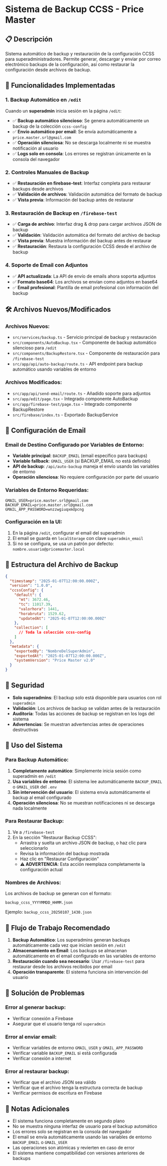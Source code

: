 # Sistema de Backup CCSS - Price Master

## 📋 Descripción

Sistema automático de backup y restauración de la configuración CCSS para superadministradores. Permite generar, descargar y enviar por correo electrónico backups de la configuración, así como restaurar la configuración desde archivos de backup.

## 🚀 Funcionalidades Implementadas

### 1. Backup Automático en `/edit`

Cuando un **superadmin** inicia sesión en la página `/edit`:

- ✅ **Backup automático silencioso**: Se genera automáticamente un backup de la colección `ccss-config`
- ✅ **Envío automático por email**: Se envía automáticamente a `price.master.srl@gmail.com`
- ✅ **Operación silenciosa**: No se descarga localmente ni se muestra notificación al usuario
- ✅ **Logs solo en consola**: Los errores se registran únicamente en la consola del navegador

### 2. Controles Manuales de Backup

- ✅ **Restauración en firebase-test**: Interfaz completa para restaurar backups desde archivos
- ✅ **Validación de archivos**: Validación automática del formato de backup
- ✅ **Vista previa**: Información del backup antes de restaurar

### 3. Restauración de Backup en `/firebase-test`

- ✅ **Carga de archivo**: Interfaz drag & drop para cargar archivos JSON de backup
- ✅ **Validación**: Validación automática del formato del archivo de backup
- ✅ **Vista previa**: Muestra información del backup antes de restaurar
- ✅ **Restauración**: Restaura la configuración CCSS desde el archivo de backup

### 4. Soporte de Email con Adjuntos

- ✅ **API actualizada**: La API de envío de emails ahora soporta adjuntos
- ✅ **Formato base64**: Los archivos se envían como adjuntos en base64
- ✅ **Email profesional**: Plantilla de email profesional con información del backup

## 🛠️ Archivos Nuevos/Modificados

### Archivos Nuevos:
- `src/services/backup.ts` - Servicio principal de backup y restauración
- `src/components/AutoBackup.tsx` - Componente de backup automático silencioso para `/edit`
- `src/components/BackupRestore.tsx` - Componente de restauración para `/firebase-test`
- `src/app/api/auto-backup/route.ts` - API endpoint para backup automático usando variables de entorno

### Archivos Modificados:
- `src/app/api/send-email/route.ts` - Añadido soporte para adjuntos
- `src/app/edit/page.tsx` - Integrado componente AutoBackup
- `src/app/firebase-test/page.tsx` - Integrado componente BackupRestore
- `src/firebase/index.ts` - Exportado BackupService

## 📧 Configuración de Email

### Email de Destino Configurado por Variables de Entorno:
- **Variable principal**: `BACKUP_EMAIL` (email específico para backups)
- **Variable fallback**: `GMAIL_USER` (si BACKUP_EMAIL no está definido)
- **API de backup**: `/api/auto-backup` maneja el envío usando las variables de entorno
- **Operación silenciosa**: No requiere configuración por parte del usuario

### Variables de Entorno Requeridas:
```env
GMAIL_USER=price.master.srl@gmail.com
BACKUP_EMAIL=price.master.srl@gmail.com
GMAIL_APP_PASSWORD=wnzzwgiuqxmdpcng
```

### Configuración en la UI:
1. En la página `/edit`, configurar el email del superadmin
2. El email se guarda en `localStorage` con clave `superadmin_email`
3. Si no se configura, se usa un patrón por defecto: `nombre.usuario@pricemaster.local`

## 📁 Estructura del Archivo de Backup

```json
{
  "timestamp": "2025-01-07T12:00:00.000Z",
  "version": "1.0.0",
  "ccssConfig": {
    "default": {
      "mt": 3672.46,
      "tc": 11017.39,
      "valorhora": 1441,
      "horabruta": 1529.62,
      "updatedAt": "2025-01-07T12:00:00.000Z"
    },
    "collection": [
      // Toda la colección ccss-config
    ]
  },
  "metadata": {
    "exportedBy": "NombreDelSuperAdmin",
    "exportedAt": "2025-01-07T12:00:00.000Z",
    "systemVersion": "Price Master v2.0"
  }
}
```

## 🔐 Seguridad

- **Solo superadmins**: El backup solo está disponible para usuarios con rol `superadmin`
- **Validación**: Los archivos de backup se validan antes de la restauración
- **Auditoría**: Todas las acciones de backup se registran en los logs del sistema
- **Advertencias**: Se muestran advertencias antes de operaciones destructivas

## 🚨 Uso del Sistema

### Para Backup Automático:

1. **Completamente automático**: Simplemente inicia sesión como superadmin en `/edit`
2. **Usa variables de entorno**: El sistema lee automáticamente `BACKUP_EMAIL` o `GMAIL_USER` del `.env`
3. **Sin intervención del usuario**: El sistema envía automáticamente el backup al email configurado
4. **Operación silenciosa**: No se muestran notificaciones ni se descarga nada localmente

### Para Restaurar Backup:

1. Ve a `/firebase-test`
2. En la sección "Restaurar Backup CCSS":
   - Arrastra y suelta un archivo JSON de backup, o haz clic para seleccionarlo
   - Revisa la información del backup mostrada
   - Haz clic en "Restaurar Configuración"
   - **⚠️ ADVERTENCIA**: Esta acción reemplaza completamente la configuración actual

### Nombres de Archivos:

Los archivos de backup se generan con el formato:
```
backup_ccss_YYYYMMDD_HHMM.json
```

Ejemplo: `backup_ccss_20250107_1430.json`

## 🔄 Flujo de Trabajo Recomendado

1. **Backup Automático**: Los superadmins generan backups automáticamente cada vez que inician sesión en `/edit`
2. **Almacenamiento en Email**: Los backups se almacenan automáticamente en el email configurado en las variables de entorno
3. **Restauración cuando sea necesario**: Usar `/firebase-test` para restaurar desde los archivos recibidos por email
4. **Operación transparente**: El sistema funciona sin intervención del usuario

## 🐛 Solución de Problemas

### Error al generar backup:
- Verificar conexión a Firebase
- Asegurar que el usuario tenga rol `superadmin`

### Error al enviar email:
- Verificar variables de entorno `GMAIL_USER` y `GMAIL_APP_PASSWORD`
- Verificar variable `BACKUP_EMAIL` si está configurada
- Verificar conexión a internet

### Error al restaurar backup:
- Verificar que el archivo JSON sea válido
- Verificar que el archivo tenga la estructura correcta de backup
- Verificar permisos de escritura en Firebase

## 📝 Notas Adicionales

- El sistema funciona completamente en segundo plano
- No se muestra ninguna interfaz de usuario para el backup automático
- Los errores solo se registran en la consola del navegador
- El email se envía automáticamente usando las variables de entorno `BACKUP_EMAIL` o `GMAIL_USER`
- Las operaciones son atómicas y revierten en caso de error
- El sistema mantiene compatibilidad con versiones anteriores de backups
